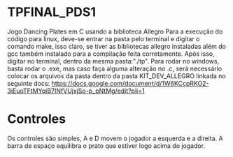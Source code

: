 # TPFINAL_PDS1
Jogo Dancing Plates em C usando a biblioteca Allegro
Para a execução do código para linux, deve-se entrar na pasta pelo terminal e digitar o comando make, isso claro, se tiver as bibliotecas allegro instaladas
além do gcc também instalado para a compilação feita corretamente. Após isso, digitar no terminal, dentro da mesma pasta:"./tp". Para rodar no windows, basta rodar o .exe, mas caso faça alguma alteração no .c, será necessário colocar os arquivos da pasta dentro da pasta KIT_DEV_ALLEGRO linkada no seguinte docs: https://docs.google.com/document/d/1W6KCcpRKO2-3iEuoTFtMYqiB7INfVUjxjSo-p_pNtMg/edit?pli=1
# Controles
Os controles são simples, A e D movem o jogador a esquerda e a direita. A barra de espaço equilibra o prato que estiver logo acima do jogador.
